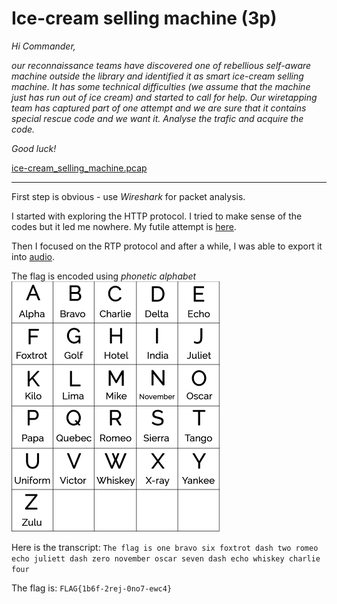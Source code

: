# Ice-cream selling machine (3p)
_Hi Commander,_

_our reconnaissance teams have discovered one of rebellious self-aware machine outside the library and identified it
as smart ice-cream selling machine. It has some technical difficulties (we assume that the machine just has run out
of ice cream) and started to call for help. Our wiretapping team has captured part of one attempt and we are sure
that it contains special rescue code and we want it. Analyse the trafic and acquire the code._

_Good luck!_

[ice-cream_selling_machine.pcap](ice-cream_selling_machine.pcap)

---
First step is obvious - use _Wireshark_ for packet analysis.

I started with exploring the HTTP protocol. I tried to make sense of the codes but it led me nowhere. My futile attempt
is [here](../../../../src/main/kotlin/cz/vernjan/ctf/catch19/IceCream.kt).

Then I focused on the RTP protocol and after a while, I was able to export it into [audio](RTP-Audio.au).

The flag is encoded using _phonetic alphabet_
![](phonetic-alphabet.png)

Here is the transcript: `The flag is one bravo six foxtrot dash two romeo echo juliett dash zero november oscar seven
dash echo whiskey charlie four`

The flag is: `FLAG{1b6f-2rej-0no7-ewc4}`